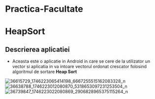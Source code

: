 # Practica-Facultate
# **HeapSort**

## **Descrierea aplicatiei**
* Aceasta este o aplicatie in Android in care se cere de la utilizator un vector si aplicatia in va intoare vectorul ordonat crescator folosind algoritmul de sortare **Heap Sort**



![36615729_1746223065414198_6667255515162083328_n](https://user-images.githubusercontent.com/35422422/42317831-fc82ddf6-8055-11e8-9040-73e24f790617.png)
![36638788_1746223012080870_5318653097231253504_n](https://user-images.githubusercontent.com/35422422/42317832-fca33bbe-8055-11e8-93ac-ace110d2c5c6.png)
![36739847_1746223022080869_2906828965375115264_n](https://user-images.githubusercontent.com/35422422/42317833-fcc09c54-8055-11e8-9e7a-bc490dfc9930.png)





